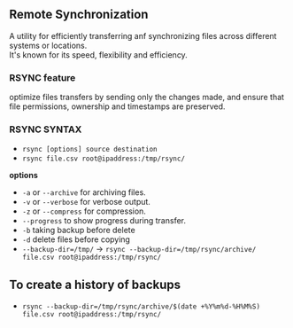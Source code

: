 ## Remote Synchronization

A utility for efficiently transferring anf synchronizing files across different systems or locations.  
It's known for its speed, flexibility and efficiency.

### RSYNC feature
optimize files transfers by sending only the changes made, and ensure that file permissions, ownership and timestamps are preserved.

### RSYNC SYNTAX 
- ```rsync [options] source destination```
- ```rsync file.csv root@ipaddress:/tmp/rsync/```

__options__

- ```-a``` or ```--archive``` for archiving files.
- ```-v``` or ```--verbose``` for verbose output.
- ```-z``` or ```--compress``` for compression.
- ```--progress``` to show progress during transfer.
- ```-b``` taking backup before delete
- ```-d``` delete files before copying
- ```--backup-dir=/tmp/``` -> ```rsync --backup-dir=/tmp/rsync/archive/ file.csv root@ipaddress:/tmp/rsync/```

## To create a history of backups

- ```rsync --backup-dir=/tmp/rsync/archive/$(date +%Y%m%d-%H%M%S) file.csv root@ipaddress:/tmp/rsync/```

